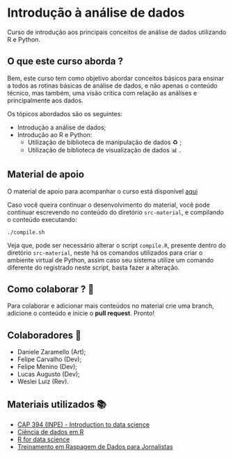 # Introdução à análise de dados  

Curso de introdução aos principais conceitos de análise de dados utilizando R e Python.

## O que este curso aborda ?

Bem, este curso tem como objetivo abordar conceitos básicos para ensinar a todos as rotinas básicas de análise de dados, e não apenas o conteúdo técnico, mas também, uma visão critica com relação as análises e principalmente aos dados.

Os tópicos abordados são os seguintes: 
- Introdução a análise de dados;
- Introdução ao R e Python:
  - Utilização de biblioteca de manipulação de dados :recycle: ;
  - Utilização de biblioteca de visualização de dados :bar_chart: .

## Material de apoio

O material de apoio para acompanhar o curso está disponível [aqui](https://dataat.github.io/introducao-analise-de-dados/)

Caso você queira continuar o desenvolvimento do material, você pode continuar escrevendo no conteúdo do diretório `src-material`, e compilando o conteúdo executando:

```shell 
./compile.sh
``` 

Veja que, pode ser necessário alterar o script `compile.R`, presente dentro do diretório `src-material`, neste há os comandos utilizados para criar o ambiente virtual de Python, assim caso seu sistema utilize um comando diferente do registrado neste script, basta fazer a alteração.

## Como colaborar ? :no_good:

Para colaborar e adicionar mais conteúdos no material crie uma branch, adicione o conteúdo e inicie o **pull request**. Pronto! 

## Colaboradores :construction_worker:

- Daniele Zaramello (Art);
- Felipe Carvalho (Dev);
- Felipe Menino (Dev);
- Lucas Augusto (Dev);
- Weslei Luiz (Rev).

## Materiais utilizados :books:

- [CAP 394 (INPE) - Introduction to data science](https://github.com/rafaeldcsantos/CAP-394)
- [Ciência de dados em R](https://cdr.ibpad.com.br/index.html)
- [R for data science](http://r4ds.had.co.nz/)
- [Treinamento em Raspagem de Dados para Jornalistas](https://github.com/fmasanori/treinamento)
